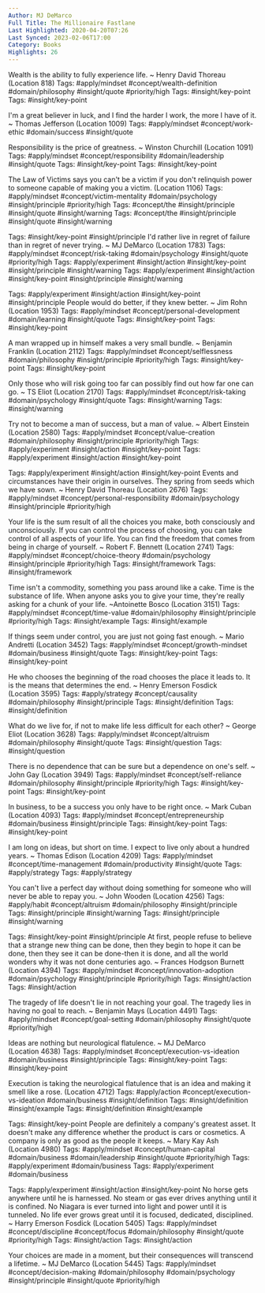 ```yaml
---
Author: MJ DeMarco
Full Title: The Millionaire Fastlane
Last Highlighted: 2020-04-20T07:26
Last Synced: 2023-02-06T17:00
Category: Books
Highlights: 26
---
```

Wealth is the ability to fully experience life. ~ Henry David Thoreau (Location 818)
Tags: #apply/mindset #concept/wealth-definition #domain/philosophy #insight/quote #priority/high
Tags: #insight/key-point
Tags: #insight/key-point
  
I'm a great believer in luck, and I find the harder I work, the more I have of it. ~ Thomas Jefferson (Location 1009)
Tags: #apply/mindset #concept/work-ethic #domain/success #insight/quote
  
Responsibility is the price of greatness. ~ Winston Churchill (Location 1091)
Tags: #apply/mindset #concept/responsibility #domain/leadership #insight/quote
Tags: #insight/key-point
Tags: #insight/key-point
  
The Law of Victims says you can't be a victim if you don't relinquish power to someone capable of making you a victim. (Location 1106)
Tags: #apply/mindset #concept/victim-mentality #domain/psychology #insight/principle #priority/high
Tags: #concept/the #insight/principle #insight/quote #insight/warning
Tags: #concept/the #insight/principle #insight/quote #insight/warning
  
Tags: #insight/key-point #insight/principle
I'd rather live in regret of failure than in regret of never trying. ~ MJ DeMarco (Location 1783)
Tags: #apply/mindset #concept/risk-taking #domain/psychology #insight/quote #priority/high
Tags: #apply/experiment #insight/action #insight/key-point #insight/principle #insight/warning
Tags: #apply/experiment #insight/action #insight/key-point #insight/principle #insight/warning
  
Tags: #apply/experiment #insight/action #insight/key-point #insight/principle
People would do better, if they knew better. ~ Jim Rohn (Location 1953)
Tags: #apply/mindset #concept/personal-development #domain/learning #insight/quote
Tags: #insight/key-point
Tags: #insight/key-point
  
A man wrapped up in himself makes a very small bundle. ~ Benjamin Franklin (Location 2112)
Tags: #apply/mindset #concept/selflessness #domain/philosophy #insight/principle #priority/high
Tags: #insight/key-point
Tags: #insight/key-point
  
Only those who will risk going too far can possibly find out how far one can go. ~ TS Eliot (Location 2170)
Tags: #apply/mindset #concept/risk-taking #domain/psychology #insight/quote
Tags: #insight/warning
Tags: #insight/warning
  
Try not to become a man of success, but a man of value. ~ Albert Einstein (Location 2580)
Tags: #apply/mindset #concept/value-creation #domain/philosophy #insight/principle #priority/high
Tags: #apply/experiment #insight/action #insight/key-point
Tags: #apply/experiment #insight/action #insight/key-point
  
Tags: #apply/experiment #insight/action #insight/key-point
Events and circumstances have their origin in ourselves. They spring from seeds which we have sown. ~ Henry David Thoreau (Location 2676)
Tags: #apply/mindset #concept/personal-responsibility #domain/psychology #insight/principle #priority/high
  
Your life is the sum result of all the choices you make, both consciously and unconsciously. If you can control the process of choosing, you can take control of all aspects of your life. You can find the freedom that comes from being in charge of yourself. ~ Robert F. Bennett (Location 2741)
Tags: #apply/mindset #concept/choice-theory #domain/psychology #insight/principle #priority/high
Tags: #insight/framework
Tags: #insight/framework
  
Time isn't a commodity, something you pass around like a cake. Time is the substance of life. When anyone asks you to give your time, they're really asking for a chunk of your life. ~Antoinette Bosco (Location 3151)
Tags: #apply/mindset #concept/time-value #domain/philosophy #insight/principle #priority/high
Tags: #insight/example
Tags: #insight/example
  
If things seem under control, you are just not going fast enough. ~ Mario Andretti (Location 3452)
Tags: #apply/mindset #concept/growth-mindset #domain/business #insight/quote
Tags: #insight/key-point
Tags: #insight/key-point
  
He who chooses the beginning of the road chooses the place it leads to. It is the means that determines the end. ~ Henry Emerson Fosdick (Location 3595)
Tags: #apply/strategy #concept/causality #domain/philosophy #insight/principle
Tags: #insight/definition
Tags: #insight/definition
  
What do we live for, if not to make life less difficult for each other? ~ George Eliot (Location 3628)
Tags: #apply/mindset #concept/altruism #domain/philosophy #insight/quote
Tags: #insight/question
Tags: #insight/question
  
There is no dependence that can be sure but a dependence on one's self. ~ John Gay (Location 3949)
Tags: #apply/mindset #concept/self-reliance #domain/philosophy #insight/principle #priority/high
Tags: #insight/key-point
Tags: #insight/key-point
  
In business, to be a success you only have to be right once. ~ Mark Cuban (Location 4093)
Tags: #apply/mindset #concept/entrepreneurship #domain/business #insight/principle
Tags: #insight/key-point
Tags: #insight/key-point
  
I am long on ideas, but short on time. I expect to live only about a hundred years. ~ Thomas Edison (Location 4209)
Tags: #apply/mindset #concept/time-management #domain/productivity #insight/quote
Tags: #apply/strategy
Tags: #apply/strategy
  
You can't live a perfect day without doing something for someone who will never be able to repay you. ~ John Wooden (Location 4256)
Tags: #apply/habit #concept/altruism #domain/philosophy #insight/principle
Tags: #insight/principle #insight/warning
Tags: #insight/principle #insight/warning
  
Tags: #insight/key-point #insight/principle
At first, people refuse to believe that a strange new thing can be done, then they begin to hope it can be done, then they see it can be done-then it is done, and all the world wonders why it was not done centuries ago. ~ Frances Hodgson Burnett (Location 4394)
Tags: #apply/mindset #concept/innovation-adoption #domain/psychology #insight/principle #priority/high
Tags: #insight/action
Tags: #insight/action
  
The tragedy of life doesn't lie in not reaching your goal. The tragedy lies in having no goal to reach. ~ Benjamin Mays (Location 4491)
Tags: #apply/mindset #concept/goal-setting #domain/philosophy #insight/quote #priority/high
  
Ideas are nothing but neurological flatulence. ~ MJ DeMarco (Location 4638)
Tags: #apply/mindset #concept/execution-vs-ideation #domain/business #insight/principle
Tags: #insight/key-point
Tags: #insight/key-point
  
Execution is taking the neurological flatulence that is an idea and making it smell like a rose. (Location 4712)
Tags: #apply/action #concept/execution-vs-ideation #domain/business #insight/definition
Tags: #insight/definition #insight/example
Tags: #insight/definition #insight/example
  
Tags: #insight/key-point
People are definitely a company's greatest asset. It doesn't make any difference whether the product is cars or cosmetics. A company is only as good as the people it keeps. ~ Mary Kay Ash (Location 4980)
Tags: #apply/mindset #concept/human-capital #domain/business #domain/leadership #insight/quote #priority/high
Tags: #apply/experiment #domain/business
Tags: #apply/experiment #domain/business
  
Tags: #apply/experiment #insight/action #insight/key-point
No horse gets anywhere until he is harnessed. No steam or gas ever drives anything until it is confined. No Niagara is ever turned into light and power until it is tunneled. No life ever grows great until it is focused, dedicated, disciplined. ~ Harry Emerson Fosdick (Location 5405)
Tags: #apply/mindset #concept/discipline #concept/focus #domain/philosophy #insight/quote #priority/high
Tags: #insight/action
Tags: #insight/action
  
Your choices are made in a moment, but their consequences will transcend a lifetime. ~ MJ DeMarco (Location 5445)
Tags: #apply/mindset #concept/decision-making #domain/philosophy #domain/psychology #insight/principle #insight/quote #priority/high